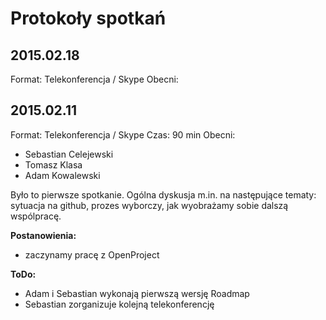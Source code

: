 # Protokoły spotkań


## 2015.02.18
Format: Telekonferencja / Skype
Obecni: 




## 2015.02.11 
Format: Telekonferencja / Skype 
Czas: 90 min 
Obecni: 
* Sebastian Celejewski 
* Tomasz Klasa 
* Adam Kowalewski

Było to pierwsze spotkanie. Ogólna dyskusja m.in. na następujące tematy: sytuacja na github, prozes wyborczy, jak wyobrażamy sobie dalszą wspólpracę. 


**Postanowienia:**
* zaczynamy pracę z OpenProject 

**ToDo:**
* Adam i Sebastian wykonają pierwszą wersję Roadmap
* Sebastian zorganizuje kolejną telekonferencję 

